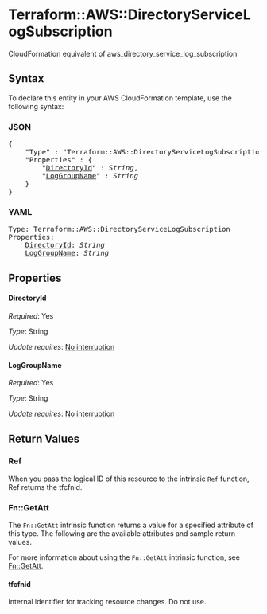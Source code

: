 # Terraform::AWS::DirectoryServiceLogSubscription

CloudFormation equivalent of aws_directory_service_log_subscription

## Syntax

To declare this entity in your AWS CloudFormation template, use the following syntax:

### JSON

<pre>
{
    "Type" : "Terraform::AWS::DirectoryServiceLogSubscription",
    "Properties" : {
        "<a href="#directoryid" title="DirectoryId">DirectoryId</a>" : <i>String</i>,
        "<a href="#loggroupname" title="LogGroupName">LogGroupName</a>" : <i>String</i>
    }
}
</pre>

### YAML

<pre>
Type: Terraform::AWS::DirectoryServiceLogSubscription
Properties:
    <a href="#directoryid" title="DirectoryId">DirectoryId</a>: <i>String</i>
    <a href="#loggroupname" title="LogGroupName">LogGroupName</a>: <i>String</i>
</pre>

## Properties

#### DirectoryId

_Required_: Yes

_Type_: String

_Update requires_: [No interruption](https://docs.aws.amazon.com/AWSCloudFormation/latest/UserGuide/using-cfn-updating-stacks-update-behaviors.html#update-no-interrupt)

#### LogGroupName

_Required_: Yes

_Type_: String

_Update requires_: [No interruption](https://docs.aws.amazon.com/AWSCloudFormation/latest/UserGuide/using-cfn-updating-stacks-update-behaviors.html#update-no-interrupt)

## Return Values

### Ref

When you pass the logical ID of this resource to the intrinsic `Ref` function, Ref returns the tfcfnid.

### Fn::GetAtt

The `Fn::GetAtt` intrinsic function returns a value for a specified attribute of this type. The following are the available attributes and sample return values.

For more information about using the `Fn::GetAtt` intrinsic function, see [Fn::GetAtt](https://docs.aws.amazon.com/AWSCloudFormation/latest/UserGuide/intrinsic-function-reference-getatt.html).

#### tfcfnid

Internal identifier for tracking resource changes. Do not use.

